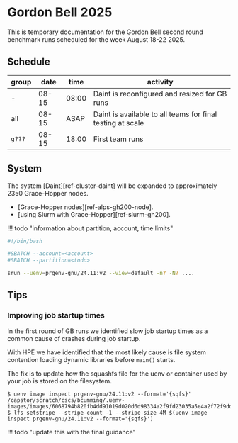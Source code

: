 # Gordon Bell 2025

This is temporary documentation for the Gordon Bell second round benchmark runs scheduled for the week August 18-22 2025.

## Schedule

| group | date | time | activity |
| ---   | ---- | ----- | --------------------- |
| -     | 08-15| 08:00 | Daint is reconfigured and resized for GB runs             |
| all   | 08-15| ASAP  | Daint is available to all teams for final testing at scale |
| `g???`| 08-15| 18:00 | First team runs |

## System

The system [Daint][ref-cluster-daint] will be expanded to approximately 2350 Grace-Hopper nodes.

* [Grace-Hopper nodes][ref-alps-gh200-node].
* [using Slurm with Grace-Hopper][ref-slurm-gh200].

!!! todo "information about partition, account, time limits"

```bash
#!/bin/bash

#SBATCH --account=<account>
#SBATCH --partition=<todo>

srun --uenv=prgenv-gnu/24.11:v2 --view=default -n? -N? ....
```

## Tips

### Improving job startup times

In the first round of GB runs we identified slow job startup times as a common cause of crashes during job startup.

With HPE we have identified that the most likely cause is file system contention loading dynamic libraries before `main()` starts.

The fix is to update how the squashfs file for the uenv or container used by your job is stored on the filesystem.

```console title="set lustre striping on uenv squashfs file"
$ uenv image inspect prgenv-gnu/24.11:v2 --format='{sqfs}'
/capstor/scratch/cscs/bcumming/.uenv-images/images/6068794b820fb4dd91019d020d6d98334a2f9fd23035a5e4a2f72f9dda5f1260/store.squashfs
$ lfs setstripe --stripe-count -1 --stripe-size 4M $(uenv image inspect prgenv-gnu/24.11:v2 --format='{sqfs}')
```

!!! todo "update this with the final guidance"

